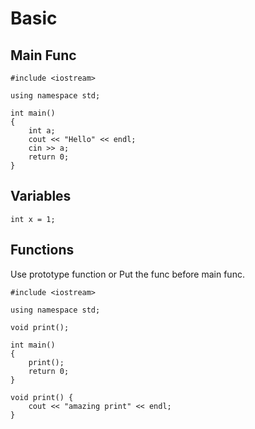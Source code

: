 # Basic
## Main Func  
```
#include <iostream>

using namespace std;

int main()
{
    int a;
    cout << "Hello" << endl;
    cin >> a;
    return 0;
}
```

## Variables
```
int x = 1;
```

## Functions
Use prototype function or Put the func before main func.  
```
#include <iostream>

using namespace std;

void print();

int main()
{
    print();
    return 0;
}

void print() {
    cout << "amazing print" << endl;
}
```
